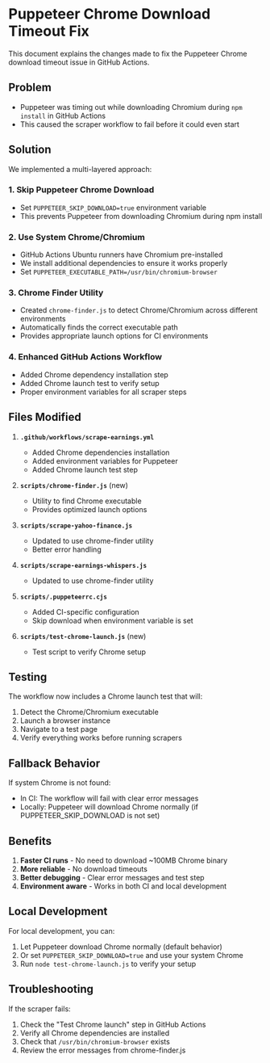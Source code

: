 # Puppeteer Chrome Download Timeout Fix

This document explains the changes made to fix the Puppeteer Chrome download timeout issue in GitHub Actions.

## Problem
- Puppeteer was timing out while downloading Chromium during `npm install` in GitHub Actions
- This caused the scraper workflow to fail before it could even start

## Solution
We implemented a multi-layered approach:

### 1. Skip Puppeteer Chrome Download
- Set `PUPPETEER_SKIP_DOWNLOAD=true` environment variable
- This prevents Puppeteer from downloading Chromium during npm install

### 2. Use System Chrome/Chromium
- GitHub Actions Ubuntu runners have Chromium pre-installed
- We install additional dependencies to ensure it works properly
- Set `PUPPETEER_EXECUTABLE_PATH=/usr/bin/chromium-browser`

### 3. Chrome Finder Utility
- Created `chrome-finder.js` to detect Chrome/Chromium across different environments
- Automatically finds the correct executable path
- Provides appropriate launch options for CI environments

### 4. Enhanced GitHub Actions Workflow
- Added Chrome dependency installation step
- Added Chrome launch test to verify setup
- Proper environment variables for all scraper steps

## Files Modified

1. **`.github/workflows/scrape-earnings.yml`**
   - Added Chrome dependencies installation
   - Added environment variables for Puppeteer
   - Added Chrome launch test step

2. **`scripts/chrome-finder.js`** (new)
   - Utility to find Chrome executable
   - Provides optimized launch options

3. **`scripts/scrape-yahoo-finance.js`**
   - Updated to use chrome-finder utility
   - Better error handling

4. **`scripts/scrape-earnings-whispers.js`**
   - Updated to use chrome-finder utility

5. **`scripts/.puppeteerrc.cjs`**
   - Added CI-specific configuration
   - Skip download when environment variable is set

6. **`scripts/test-chrome-launch.js`** (new)
   - Test script to verify Chrome setup

## Testing

The workflow now includes a Chrome launch test that will:
1. Detect the Chrome/Chromium executable
2. Launch a browser instance
3. Navigate to a test page
4. Verify everything works before running scrapers

## Fallback Behavior

If system Chrome is not found:
- In CI: The workflow will fail with clear error messages
- Locally: Puppeteer will download Chrome normally (if PUPPETEER_SKIP_DOWNLOAD is not set)

## Benefits

1. **Faster CI runs** - No need to download ~100MB Chrome binary
2. **More reliable** - No download timeouts
3. **Better debugging** - Clear error messages and test step
4. **Environment aware** - Works in both CI and local development

## Local Development

For local development, you can:
1. Let Puppeteer download Chrome normally (default behavior)
2. Or set `PUPPETEER_SKIP_DOWNLOAD=true` and use your system Chrome
3. Run `node test-chrome-launch.js` to verify your setup

## Troubleshooting

If the scraper fails:
1. Check the "Test Chrome launch" step in GitHub Actions
2. Verify all Chrome dependencies are installed
3. Check that `/usr/bin/chromium-browser` exists
4. Review the error messages from chrome-finder.js